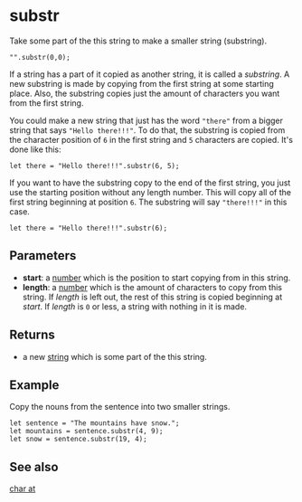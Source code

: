 # substr

Take some part of the this string to make a smaller string (substring).

```sig
"".substr(0,0);
```

If a string has a part of it copied as another string, it is called a *substring*. A new substring is made by copying from the first string at some starting place. Also, the substring copies just the amount of characters you want from the first string.

You could make a new string that just has the word `"there"` from a bigger string that says `"Hello there!!!"`. To do that, the substring is copied from the character position of `6` in the first string and `5` characters are copied. It's done like this:

```block
let there = "Hello there!!!".substr(6, 5);
```

If you want to have the substring copy to the end of the first string, you just use the starting position without any length number. This will copy all of the first string beginning at position `6`. The substring will say `"there!!!"` in this case.

```block
let there = "Hello there!!!".substr(6);
```

## Parameters

* **start**: a [number](/types/number) which is the position to start copying from in this string. 
* **length**: a [number](/types/number) which is the amount of characters to copy from this string. If *length* is left out, the rest of this string is copied beginning at *start*. If *length* is `0` or less, a string with nothing in it is made.

## Returns

* a new [string](/types/string) which is some part of the this string.

## Example

Copy the nouns from the sentence into two smaller strings.

```block
let sentence = "The mountains have snow.";
let mountains = sentence.substr(4, 9);
let snow = sentence.substr(19, 4);
```

## See also

[char at](/reference/text/char-at)